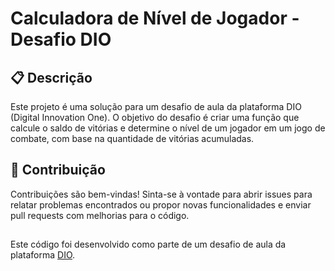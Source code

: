 # Calculadora de Nível de Jogador - Desafio DIO


## 📋 Descrição

Este projeto é uma solução para um desafio de aula da plataforma DIO (Digital Innovation One). O objetivo do desafio é criar uma função que calcule o saldo de vitórias e determine o nível de um jogador em um jogo de combate, com base na quantidade de vitórias acumuladas.


## 🤝 Contribuição
Contribuições são bem-vindas! Sinta-se à vontade para abrir issues para relatar problemas encontrados ou propor novas funcionalidades e enviar pull requests com melhorias para o código.

##

Este código foi desenvolvido como parte de um desafio de aula da plataforma  [DIO](https://web.dio.me/).

